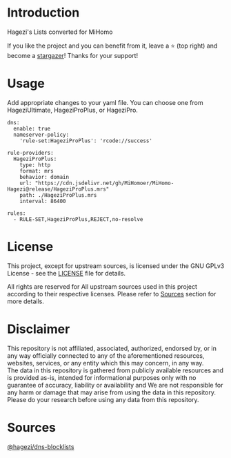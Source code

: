 # Introduction

Hagezi's Lists converted for MiHomo

If you like the project and you can benefit from it, leave a :star: (top right) and become a [stargazer](https://github.com/MiHomoer/MiHomo-Hagezi/stargazers)! Thanks for your support!

# Usage

Add appropriate changes to your yaml file. You can choose one from HageziUltimate, HageziProPlus, or HageziPro.

```
dns:
  enable: true
  nameserver-policy:
    'rule-set:HageziProPlus': 'rcode://success'

rule-providers:
  HageziProPlus:
    type: http
    format: mrs
    behavior: domain
    url: "https://cdn.jsdelivr.net/gh/MiHomoer/MiHomo-Hagezi@release/HageziProPlus.mrs"
    path: ./HageziProPlus.mrs
    interval: 86400

rules:
  - RULE-SET,HageziProPlus,REJECT,no-resolve
```

# License

This project, except for upstream sources, is licensed under the GNU GPLv3 License - see the [LICENSE](LICENSE) file for details.

All rights are reserved for All upstream sources used in this project according to their respective licenses. Please refer to [Sources](#sources) section for more details.

# Disclaimer

This repository is not affiliated, associated, authorized, endorsed by, or in any way officially connected to any of the aforementioned resources, websites, services, or any entity which this may concern, in any way.  
The data in this repository is gathered from publicly available resources and is provided as-is, intended for informational purposes only with no guarantee of accuracy, liability or availability and We are not responsible for any harm or damage that may arise from using the data in this repository. Please do your research before using any data from this repository.

# Sources

[@hagezi/dns-blocklists](https://github.com/hagezi/dns-blocklists)
